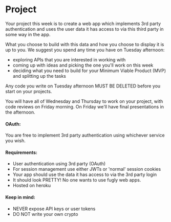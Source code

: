# Project

Your project this week is to create a web app which implements 3rd party authentication and uses the user data it has access to via this third party in some way in the app.

What you choose to build with this data and how you choose to display it is up to you. We suggest you spend any time you have on Tuesday afternoon:

* exploring APIs that you are interested in working with
* coming up with ideas and picking the one you'll work on this week
* deciding what you need to build for your Minimum Viable Product \(MVP\) and splitting up the tasks

Any code you write on Tuesday afternoon MUST BE DELETED before you start on your projects.

You will have all of Wednesday and Thursday to work on your project, with code reviews on Friday morning. On Friday we'll have final presentations in the afternoon.

#### OAuth:

You are free to implement 3rd party authentication using whichever service you wish.

#### Requirements:

* User authentication using 3rd party \(OAuth\)
* For session management use either JWTs or 'normal' session cookies
* Your app should use the data it has access to via the 3rd party login
* It should look PRETTY! No one wants to use fugly web apps.
* Hosted on heroku

#### Keep in mind:

* NEVER expose API keys or user tokens
* DO NOT write your own crypto


